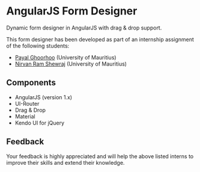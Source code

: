 # AngularJS Form Designer
Dynamic form designer in AngularJS with drag &amp; drop support.

This form designer has been developed as part of an internship assignment of the following students:
- [Payal Ghoorhoo](https://github.com/payalghoorhoo) (University of Mauritius)
- [Nirvan Ram Shewraj](https://github.com/nirvan16) (University of Mauritius)

## Components
- AngularJS (version 1.x)
- UI-Router
- Drag &amp; Drop
- Material
- Kendo UI for jQuery

## Feedback
Your feedback is highly appreciated and will help the above listed interns to improve their skills and extend their knowledge.